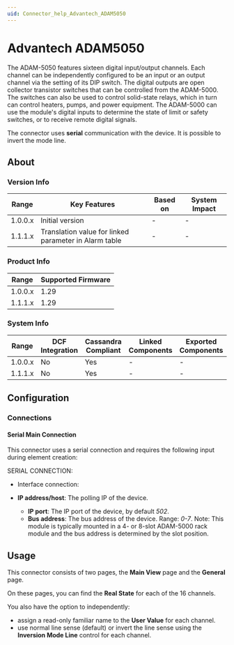 ```yaml
---
uid: Connector_help_Advantech_ADAM5050
---
```


# Advantech ADAM5050

The ADAM-5050 features sixteen digital input/output channels. Each channel can be independently configured to be an input or an output channel via the setting of its DIP switch. The digital outputs are open collector transistor switches that can be controlled from the ADAM-5000. The switches can also be used to control solid-state relays, which in turn can control heaters, pumps, and power equipment. The ADAM-5000 can use the module's digital inputs to determine the state of limit or safety switches, or to receive remote digital signals.

The connector uses **serial** communication with the device. It is possible to invert the mode line.

## About

### Version Info

| **Range** | **Key Features**                                      | **Based on** | **System Impact** |
|-----------|-------------------------------------------------------|--------------|-------------------|
| 1.0.0.x   | Initial version                                       | \-           | \-                |
| 1.1.1.x   | Translation value for linked parameter in Alarm table | \-           | \-                |

### Product Info

| **Range** | **Supported Firmware** |
|-----------|------------------------|
| 1.0.0.x   | 1.29                   |
| 1.1.1.x   | 1.29                   |

### System Info

| **Range** | **DCF Integration** | **Cassandra Compliant** | **Linked Components** | **Exported Components** |
|-----------|---------------------|-------------------------|-----------------------|-------------------------|
| 1.0.0.x   | No                  | Yes                     | \-                    | \-                      |
| 1.1.1.x   | No                  | Yes                     | \-                    | \-                      |

## Configuration

### Connections

#### Serial Main Connection

This connector uses a serial connection and requires the following input during element creation:

SERIAL CONNECTION:

- Interface connection:

- **IP address/host**: The polling IP of the device.
  - **IP port**: The IP port of the device, by default *502*.
  - **Bus address**: The bus address of the device. Range: *0-7*.
    Note: This module is typically mounted in a 4- or 8-slot ADAM-5000 rack module and the bus address is determined by the slot position.

## Usage

This connector consists of two pages, the **Main View** page and the **General** page.

On these pages, you can find the **Real State** for each of the 16 channels.

You also have the option to independently:

- assign a read-only familiar name to the **User Value** for each channel.
- use normal line sense (default) or invert the line sense using the **Inversion Mode Line** control for each channel.
